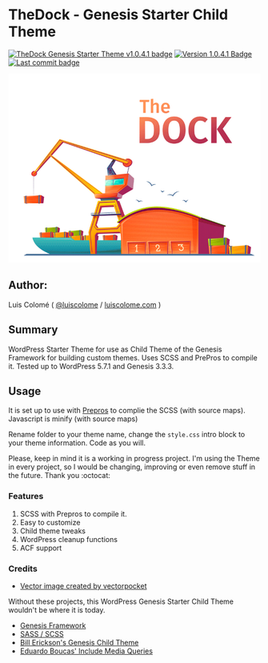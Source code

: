 # TheDock - Genesis Starter Child Theme 

[![TheDock Genesis Starter Theme v1.0.4.1 badge][changelog-badge]][changelog]  [![Version 1.0.4.1 Badge][version-badge]][changelog]  [![Last commit badge][last-commit]][last-commit-link]

![TheDock Screenshot](screenshot.png)

## Author:

Luis Colomé ( [@luiscolome](https://twitter.com/luiscolome) / [luiscolome.com](https://luiscolome.com) )

## Summary

WordPress Starter Theme for use as Child Theme of the Genesis Framework for building custom themes. Uses SCSS and PrePros to compile it. Tested up to WordPress 5.7.1 and Genesis 3.3.3.

## Usage

It is set up to use with [Prepros](https://prepros.io/) to complie the SCSS (with source maps). Javascript is minify (with source maps)

Rename folder to your theme name, change the `style.css` intro block to your theme information. Code as you will.

Please, keep in mind it is a working in progress project. I'm using the Theme in every project, so I would be changing, improving or even remove stuff in the future. Thank you :octocat:

### Features

1. SCSS with Prepros to compile it.
2. Easy to customize
4. Child theme tweaks
5. WordPress cleanup functions
6. ACF support

### Credits

* [Vector image created by vectorpocket](https://www.freepik.es/vectorpocket)

Without these projects, this WordPress Genesis Starter Child Theme wouldn't be where it is today.

* [Genesis Framework](http://my.studiopress.com/themes/genesis/)
* [SASS / SCSS](http://sass-lang.com/)
* [Bill Erickson's Genesis Child Theme](https://github.com/billerickson/BE-Genesis-Child)
* [Eduardo Boucas' Include Media Queries](https://eduardoboucas.github.io/include-media/)


[changelog]: ./CHANGELOG.md
[changelog-badge]: https://img.shields.io/badge/Changelog-TheDock%20Genesis%20Starter%20Theme%20v1.0.4.1-orange
[version-badge]: https://img.shields.io/badge/version-1.0.4.1-informational.svg
[last-commit]: https://img.shields.io/github/last-commit/luiscolome/Thedock/develop?color=yellow&logoColor=red
[last-commit-link]: https://github.com/LuisColome/the-dock/commit/develop